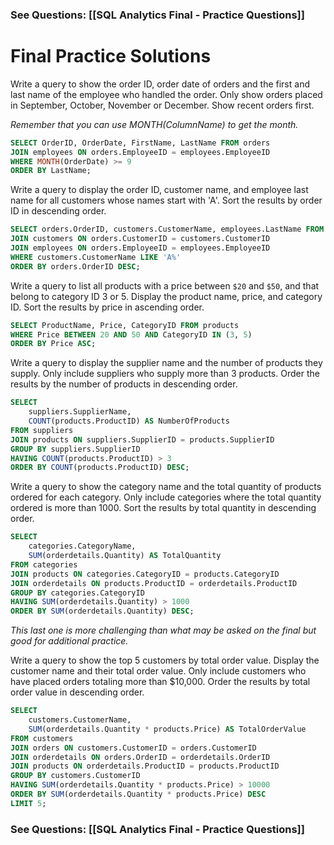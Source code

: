 ### See Questions: [[SQL Analytics Final - Practice Questions]]
# Final Practice Solutions

Write a query to show the order ID, order date of orders and the first and last name of the employee who handled the order. Only show orders placed in September, October, November or December. Show recent orders first.

*Remember that you can use MONTH(ColumnName) to get the month.*

```sql
SELECT OrderID, OrderDate, FirstName, LastName FROM orders
JOIN employees ON orders.EmployeeID = employees.EmployeeID
WHERE MONTH(OrderDate) >= 9
ORDER BY LastName;
```

Write a query to display the order ID, customer name, and employee last name for all customers whose names start with 'A'. Sort the results by order ID in descending order.

```sql
SELECT orders.OrderID, customers.CustomerName, employees.LastName FROM orders
JOIN customers ON orders.CustomerID = customers.CustomerID
JOIN employees ON orders.EmployeeID = employees.EmployeeID
WHERE customers.CustomerName LIKE 'A%'
ORDER BY orders.OrderID DESC;
```

Write a query to list all products with a price between `$20` and `$50`, and that belong to category ID 3 or 5. Display the product name, price, and category ID. Sort the results by price in ascending order.

```sql
SELECT ProductName, Price, CategoryID FROM products
WHERE Price BETWEEN 20 AND 50 AND CategoryID IN (3, 5)
ORDER BY Price ASC;
```

Write a query to display the supplier name and the number of products they supply. Only include suppliers who supply more than 3 products. Order the results by the number of products in descending order.

```sql
SELECT 
	suppliers.SupplierName, 
	COUNT(products.ProductID) AS NumberOfProducts 
FROM suppliers
JOIN products ON suppliers.SupplierID = products.SupplierID
GROUP BY suppliers.SupplierID
HAVING COUNT(products.ProductID) > 3
ORDER BY COUNT(products.ProductID) DESC;
```

Write a query to show the category name and the total quantity of products ordered for each category. Only include categories where the total quantity ordered is more than 1000. Sort the results by total quantity in descending order.

```sql
SELECT 
	categories.CategoryName, 
	SUM(orderdetails.Quantity) AS TotalQuantity 
FROM categories
JOIN products ON categories.CategoryID = products.CategoryID
JOIN orderdetails ON products.ProductID = orderdetails.ProductID
GROUP BY categories.CategoryID
HAVING SUM(orderdetails.Quantity) > 1000
ORDER BY SUM(orderdetails.Quantity) DESC;
```

*This last one is more challenging than what may be asked on the final but good for additional practice.*

Write a query to show the top 5 customers by total order value. Display the customer name and their total order value. Only include customers who have placed orders totaling more than $10,000. Order the results by total order value in descending order.

```sql
SELECT 
	customers.CustomerName, 
	SUM(orderdetails.Quantity * products.Price) AS TotalOrderValue
FROM customers
JOIN orders ON customers.CustomerID = orders.CustomerID
JOIN orderdetails ON orders.OrderID = orderdetails.OrderID
JOIN products ON orderdetails.ProductID = products.ProductID
GROUP BY customers.CustomerID
HAVING SUM(orderdetails.Quantity * products.Price) > 10000
ORDER BY SUM(orderdetails.Quantity * products.Price) DESC
LIMIT 5;
```

### See Questions: [[SQL Analytics Final - Practice Questions]]